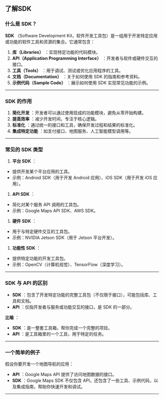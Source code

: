 ## 了解SDK

### 什么是 SDK？

 **SDK** （Software Development Kit，软件开发工具包）是一组用于开发特定应用或功能的软件工具和资源的集合。它通常包含：

1. **库（Libraries）** ：实现特定功能的代码模块。
2. **API（Application Programming Interface）** ：开发者与软件或硬件交互的接口。
3. **工具（Tools）** ：用于调试、测试或优化应用程序的工具。
4. **文档（Documentation）** ：关于如何使用 SDK 的指南和参考资料。
5. **示例代码（Sample Code）** ：展示如何使用 SDK 实现常见功能的示例。

---

### SDK 的作用

1. **简化开发** ：开发者可以通过使用现成的功能模块，避免从零开始构建。
2. **提高效率** ：减少开发时间，专注于核心逻辑。
3. **标准化** ：通过统一的接口和工具，确保开发过程和结果的标准化。
4. **集成特定功能** ：如支付接口、地图服务、人工智能模型调用等。

---

### 常见的 SDK 类型

1. **平台 SDK** ：

* 提供开发某个平台应用的工具。
* 示例：Android SDK（用于开发 Android 应用）、iOS SDK（用于开发 iOS 应用）。

1. **API SDK** ：

* 简化对某个服务 API 调用的工具包。
* 示例：Google Maps API SDK、AWS SDK。

1. **硬件 SDK** ：

* 用于与特定硬件交互的工具包。
* 示例：NVIDIA Jetson SDK（用于 Jetson 平台开发）。

1. **功能性 SDK** ：

* 提供特定功能的开发工具包。
* 示例：OpenCV（计算机视觉）、TensorFlow（深度学习）。

---

### SDK 与 API 的区别

* **SDK** ：包含了开发特定功能的完整工具包（不仅限于接口），可能包括库、工具和文档。
* **API** ：仅指开发者与服务或功能交互的接口，是 SDK 的一部分。

 **比喻** ：

* **SDK** ：是一整套工具箱，帮你完成一个完整的项目。
* **API** ：是工具箱里的一个工具，用于特定的任务。

---

### 一个简单的例子

假设你要开发一个地图导航的应用：

* **API** ：Google Maps API 提供了访问地图数据的接口。
* **SDK** ：Google Maps SDK 不仅包含 API，还包含了一些工具、示例代码，以及集成指南，帮助你快速开发和调试。

---
